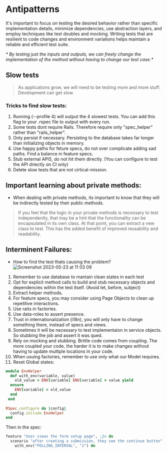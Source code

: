 # Antipatterns

It's important to focus on testing the desired behavior rather than specific implementation details, minimize dependencies, use abstraction layers, and employ techniques like test doubles and mocking. Writing tests that are resilient to code changes and environment variations helps maintain a reliable and efficient test suite.

_* By testing just the inputs and outputs, we can freely change the implementation of the method without having to change our test case.*_

## Slow tests
> As applications grow, we will need to be testing more and more stuff. Development can get slow.

### Tricks to find slow tests:
1. Running (--profile 4) will output the 4 slowest tests. You can add this flag to your .rspec file to output with every run. <br>
2. Some tests dont require Rails. Therefore require only "spec_helper" rather than "rails_helper".
3. Only persist if necessary. Persisting to the database takes far longer than initializing objects in memory.
4. Use happy paths for feture specs, do not over complicate adding sad paths. Find a balance in feature specs.
5. Stub external APIS, do not hit them directly. (You can configure to test the API driectly on CI only)
6. Delete slow tests that are not cirtical-mission.

## Important learning about private methods:
- When dealing with private methods, its important to know that they will be indirectly tested by their public methods. 
> If you feel that the logic in your private methods is necessary to test independently, that may be a hint that the functionality can be encapsulated in its own class. At that point, you can extract a new class to test. This has the added benefit of improved reusability and readability.


## Interminent Failures:
- How to find the test thats causing the problem?
![Screenshot 2023-05-23 at 11 03 09](https://github.com/daniel-enqz/ruby-corners-100/assets/72522628/f489a859-b3b4-40eb-bb78-0f4be8b1e83d)

1. Remember to use database to mantain clean states in each test
2. Opt for explicit method calls to build and stub necessary objects and dependencies within the test itself. (Avoid let, before, subject)
3. Extract helper methods.
4. For feature specs, you may consider using Page Objects to clean up repetitive interactions.
5. Use raits in factories.
6. Use data-roles to assert presence.
7. Trust in  internationalization (i18n), you will only have to change something there, instead of specs and views.
8. Sometimes it will be necessary to test implementaion in service objects. So stubbing the job and assert it was qued.
9. Rely on mocking and stubbing. Brittle code comes from coupling. The more coupled your code, the harder it is to make changes without having to update multiple locations in your code. 
10. When usuing factories, remember to use only what our Model requires.
11. Reset Global states:

```ruby
module EnvHelper
  def with_env(variable, value)
    old_value = ENV[variable] ENV[variable] = value yield
  ensure
    ENV[variable] = old_value 
  end
 end
   
RSpec.configure do |config| 
  config.include EnvHelper
end
```
Then in the spec:
```ruby
feature "User views the form setup page", :js do
  scenario "after creating a submission, they see the continue button" do
    with_env("POLLING_INTERVAL", "1") do
```

